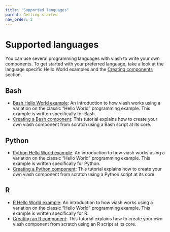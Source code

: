 ```yaml
---
title: "Supported languages"
parent: Getting started
nav_order: 2
---
```


# Supported languages

You can use several programming languages with viash to write your own
components. To get started with your preferred language, take a look at
the language specific Hello World examples and the [Creating
components](/creating_components) section.

## Bash

-   [Bash Hello World example](/getting_started/hello_world_bash): An
    introduction to how viash works using a variation on the classic
    “Hello World” programming example. This example is written
    specifically for Bash.
-   [Creating a Bash component](/creating_components/bash): This
    tutorial explains how to create your own viash component from
    scratch using a Bash script at its core.

## Python

-   [Python Hello World example](/getting_started/hello_world_python):
    An introduction to how viash works using a variation on the classic
    “Hello World” programming example. This example is written
    specifically for Python.
-   [Creating a Python component](/creating_components/python): This
    tutorial explains how to create your own viash component from
    scratch using a Python script at its core.

## R

-   [R Hello World example](/getting_started/hello_world_r): An
    introduction to how viash works using a variation on the classic
    “Hello World” programming example. This example is written
    specifically for R.
-   [Creating an R component](/creating_components/r): This tutorial
    explains how to create your own viash component from scratch using
    an R script at its core.
